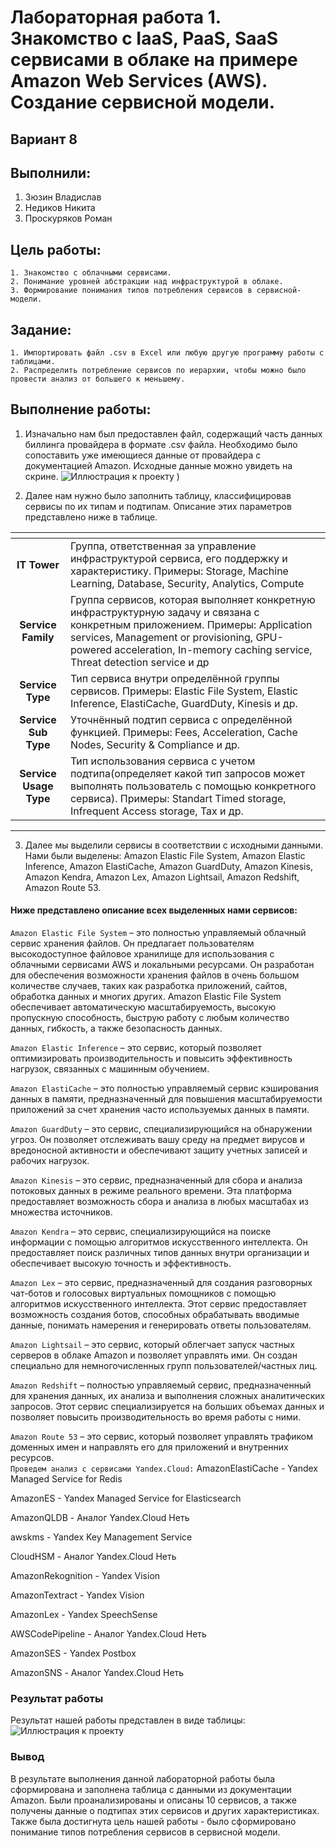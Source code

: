 # Лабораторная работа 1. Знакомство с IaaS, PaaS, SaaS сервисами в облаке на примере Amazon Web Services (AWS). Создание сервисной модели.
## Вариант 8
## Выполнили: 
1. Зюзин Владислав
2. Недиков Никита
3. Проскуряков Роман
## Цель работы:
```
1. Знакомство с облачными сервисами. 
2. Понимание уровней абстракции над инфраструктурой в облаке. 
3. Формирование понимания типов потребления сервисов в сервисной-модели. 
```
## Задание:
```
1. Импортировать файл .csv в Excel или любую другую программу работы с таблицами. 
2. Распределить потребление сервисов по иерархии, чтобы можно было провести анализ от большего к меньшему. 
```
## Выполнение работы:
1. Изначально нам был предоставлен файл, содержащий часть данных биллинга провайдера в формате .csv файла. Необходимо было сопоставить уже имеющиеся данные от провайдера с документацией Amazon. Исходные данные можно увидеть на скрине.
   ![Иллюстрация к проекту](![условие.png])
)
   
2. Далее нам нужно было заполнить таблицу, классифицировав сервисы по их типам и подтипам. Описание этих параметров представлено ниже в таблице.
   
| <!-- -->      | <!-- -->        | 
|:-------------:|:---------------|
| **IT Tower**       | Группа, ответственная за управление инфраструктурой сервиса, его поддержку и характеристику.  Примеры: Storage, Machine Learning, Database, Security, Analytics, Compute| 
| **Service Family**          | Группа сервисов, которая выполняет конкретную инфраструктурную задачу и связана с конкретным приложением. Примеры: Application services, Мanagement or provisioning,  GPU-powered acceleration, In-memory caching service, Threat detection service и др| 
| **Service Type**          | Тип сервиса внутри определённой группы сервисов. Примеры: Elastic File System, Elastic Inference, ElastiCache, GuardDuty, Kinesis и др.| 
| **Service Sub Type**  |Уточнённый подтип сервиса с определённой функцией. Примеры: Fees, Acceleration, Cache Nodes, Security & Compliance и др.|
|**Service Usage Type** |Тип использования сервиса с учетом подтипа(определяет какой тип запросов может выполнять пользователь с помощью конкретного сервиса). Примеры: Standart Timed storage, Infrequent Access storage, Tax и др.|
---

3.	Далее мы выделили сервисы в соответствии с исходными данными. Нами были выделены: Amazon Elastic File System, Amazon Elastic Inference, Amazon ElastiCache, Amazon GuardDuty, Amazon Kinesis, Amazon Kendra, Amazon Lex, Amazon Lightsail, Amazon Redshift, Amazon Route 53. 

#### Ниже представлено описание всех выделенных нами сервисов: 
```Amazon Elastic File System``` – это полностью управляемый облачный сервис хранения файлов. Он предлагает пользователям высокодоступное файловое хранилище для использования с облачными сервисами AWS и локальными ресурсами. Он разработан для обеспечения возможности хранения файлов в очень большом количестве случаев, таких как разработка приложений, сайтов, обработка данных и многих других. Amazon Elastic File System обеспечивает автоматическую масштабируемость, высокую пропускную способность, быструю работу с любым количество данных, гибкость, а также безопасность данных. 

```Amazon Elastic Inference``` – это сервис, который позволяет оптимизировать производительность и повысить эффективность нагрузок, связанных с машинным обучением.  

```Amazon ElastiCache``` – это полностью управляемый сервис кэширования данных в памяти, предназначенный для повышения масштабируемости приложений за счет хранения часто используемых данных в памяти. 

```Amazon GuardDuty``` – это сервис, специализирующийся на обнаружении угроз. Он позволяет отслеживать вашу среду на предмет вирусов и вредоносной активности и обеспечивают защиту учетных записей и рабочих нагрузок. 

```Amazon Kinesis``` – это сервис, предназначенный для сбора и анализа потоковых данных в режиме реального времени. Эта платформа предоставляет возможность сбора и анализа в любых масштабах из множества источников. 

```Amazon Kendra``` – это сервис, специализирующийся на поиске информации с помощью алгоритмов искусственного интеллекта. Он предоставляет поиск различных типов данных внутри организации и обеспечивает высокую точность и эффективность. 

```Amazon Lex``` – это сервис, предназначенный для создания разговорных чат-ботов и голосовых виртуальных помощников с помощью алгоритмов искусственного интеллекта. Этот сервис предоставляет возможность создания ботов, способных обрабатывать вводимые данные, понимать намерения и генерировать ответы пользователям. 

```Amazon Lightsail``` – это сервис, который облегчает запуск частных серверов в облаке Amazon и позволяет управлять ими. Он создан специально для немногочисленных групп пользователей/частных лиц. 

```Amazon Redshift``` – полностью управляемый сервис, предназначенный для хранения данных, их анализа и выполнения сложных аналитических запросов. Этот сервис специализируется на больших объемах данных и позволяет повысить производительность во время работы с ними. 

```Amazon Route 53``` – это сервис, который позволяет управлять трафиком доменных имен и направлять его для приложений и внутренних ресурсов.   
```Проведем анализ с сервисами Yandex.Cloud:```
AmazonElastiCache - Yandex Managed Service for Redis

AmazonES - Yandex Managed Service for Elasticsearch

AmazonQLDB - Аналог Yandex.Cloud Неть

awskms - Yandex Key Management Service

CloudHSM - Аналог Yandex.Cloud Неть

AmazonRekognition - Yandex Vision

AmazonTextract - Yandex Vision

AmazonLex - Yandex SpeechSense

AWSCodePipeline - Аналог Yandex.Cloud Неть

AmazonSES - Yandex Postbox

AmazonSNS - Аналог Yandex.Cloud Неть

### Результат работы
Результат нашей работы представлен в виде таблицы:
![Иллюстрация к проекту](https://github.com/Semen4ikk/ITMO_Cloud/raw/main/cloud_lab/Analytical%20Task%201/scr.png)
### Вывод
В результате выполнения данной лабораторной работы была сформирована и заполнена таблица с данными из документации Amazon. Были проанализированы и описаны 10 сервисов, а также получены данные о подтипах этих сервисов и других характеристиках.   
Также была достигнута цель нашей работы - было сформировано понимание типов потребления сервисов в сервисной модели.  
